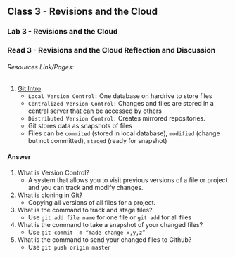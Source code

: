 ## Class 3 - Revisions and the Cloud

### Lab 3 - Revisions and the Cloud

### Read 3 - Revisions and the Cloud Reflection and Discussion

###### Resources Link/Pages: 
1. [Git Intro](https://blog.udemy.com/git-tutorial-a-comprehensive-guide/)
   - `Local Version Control:` One database on hardrive to store files
   - `Centralized Version Control:` Changes and files are stored in a central server that can be accessed by others
   - `Distributed Version Control:` Creates mirrored repositories.
   - Git stores data as snapshots of files
   - Files can be `commited` (stored in local database), `modified` (change but not committed), `staged` (ready for snapshot)
#### Answer
1. What is Version Control?
   - A system that allows you to visit previous versions of a file or project and you can track and modify changes.
2. What is cloning in Git?
   - Copying all versions of all files for a project. 
3. What is the command to track and stage files?
   - Use `git add file name` for one file or `git add` for all files
4. What is the command to take a snapshot of your changed files?
   - Use `git commit -m “made change x,y,z”`
5. What is the command to send your changed files to Github?
   - Use `git push origin master`
